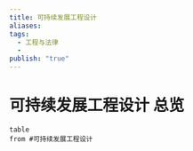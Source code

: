 ```yaml
---
title: 可持续发展工程设计
aliases: 
tags:
  - 工程与法律
  - 
publish: "true"
---
```


# 可持续发展工程设计 总览

```dataview
table 
from #可持续发展工程设计
``` 




